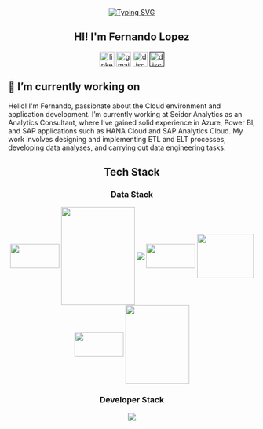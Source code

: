 
<div align="center">
  <a href="https://git.io/typing-svg"><img src="https://readme-typing-svg.demolab.com?font=Fira+Code&pause=1000&color=4C64F7&width=435&lines=Data+Engineering;Front-end+Developer" alt="Typing SVG" /></a>
  <h2> HI! I'm Fernando Lopez </h2>
  <a href="https://www.linkedin.com/in/fernandolopez-/" target="blank"><img align="center" src="https://user-images.githubusercontent.com/88904952/234979284-68c11d7f-1acc-4f0c-ac78-044e1037d7b0.png" alt="linkedin" height="30" width="30" /></a>
  <a href="fernandolopezcontact1@gmail.com" target="blank"><img align="center" src="https://skillicons.dev/icons?i=gmail&perline=14" alt="gmail" height="30" width="30"  /></a>
  <a href="https://www.instagram.com/feernlopez" target="blank"><img align="center"src="https://github.com/user-attachments/assets/cbadc4b6-b2ec-4350-af83-2085f2226c6f"alt="discord" height="30" width="30" /></a>
  <a href="" target="blank"><img align="center" src="https://user-images.githubusercontent.com/88904952/234982627-019fd336-6248-453c-9b05-97c13fd1d207.png" alt="discord" height="30" width="30" /></a>
</div>

<h2>🔭 I’m currently working on</h2>
<p>
  Hello! I'm Fernando, passionate about the Cloud environment and application development.
I’m currently working at Seidor Analytics as an Analytics Consultant, where I’ve gained solid experience in Azure, Power BI, and SAP applications such as HANA Cloud and SAP Analytics Cloud. My work involves designing and implementing ETL and ELT processes, developing data analyses, and carrying out data engineering tasks.
</p>

<div align="center">
  <h2> Tech Stack </h2>
  <div>
    <h3> Data Stack </h3>
      <img align="center" src="https://img.shields.io/badge/Python-FFD43B?style=for-the-badge&logo=python&logoColor=darkgreen" height="50" width="100" />
      <img align="center" src="https://custom-icon-badges.demolab.com/badge/Microsoft%20Azure-0089D6?logo=msazure&logoColor=white" height="200" width="150" />
      <img align="center" src="https://custom-icon-badges.demolab.com/badge/Microsoft%20SQL%20Server-CC2927?logo=mssqlserver-white&logoColor=white"/>
      <img align= "center" src="https://img.shields.io/badge/Pandas-2C2D72?style=for-the-badge&logo=pandas&logoColor=white" height="50" width="100" />
      <img align="center" src="https://img.shields.io/badge/Apache%20Spark-E25A1C?logo=apachespark&logoColor=fff" height="90" width="115" />
      <img align="center" src="https://custom-icon-badges.demolab.com/badge/Power%20BI-F1C912?logo=power-bi&logoColor=fff" height="50" width="100"/>
      <img align="center" src="https://img.shields.io/badge/Microsoft_Excel-217346?style=for-the-badge&logo=microsoft-excel&logoColor=white" height="160" width="130" /> 
      
  </div>
  <div>
    <h3> Developer Stack </h3>
    <!--
    <img align="center" src="https://img.shields.io/badge/javascript-%23323330.svg?style=for-the-badge&logo=javascript&logoColor=%23F7DF1E" height="50" width="100" /> 
    <img align= "center" src="https://img.shields.io/badge/Postman-FF6C37?style=for-the-badge&logo=postman&logoColor=white" height="50" width="100" />
    -->
    <img src="https://skillicons.dev/icons?i=js,ts,react,nodejs,nextjs,tailwind,mongodb,threejs,git,html,css,postman,vscode&perline=14" />
  </div>
</div>




<!--
**FernandoNLopez/FernandoNLopez** is a ✨ _special_ ✨ repository because its `README.md` (this file) appears on your GitHub profile.

Here are some ideas to get you started:

- 🔭 I’m currently working on ...
- 🌱 I’m currently learning ...
- 👯 I’m looking to collaborate on ...
- 🤔 I’m looking for help with ...
- 💬 Ask me about ...
- 📫 How to reach me: ...
- 😄 Pronouns: ...
- ⚡ Fun fact: ...
-->

